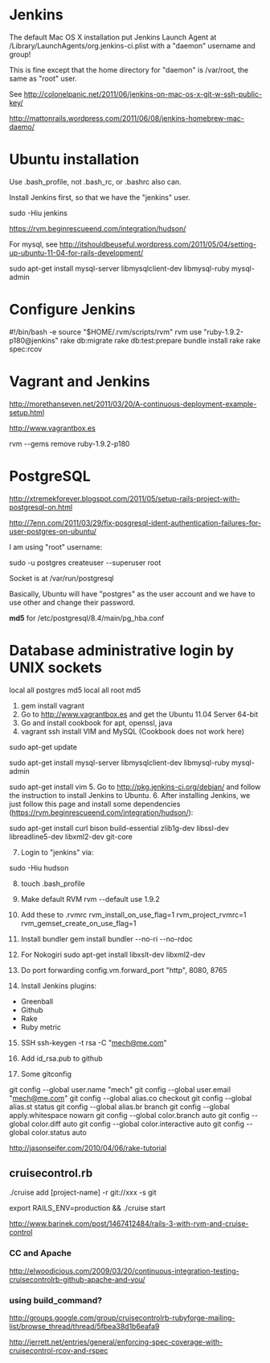 # Jenkins

The default Mac OS X installation put Jenkins Launch Agent at /Library/LaunchAgents/org.jenkins-ci.plist with a "daemon" username and group!

This is fine except that the home directory for "daemon" is /var/root, the same as "root" user.

See http://colonelpanic.net/2011/06/jenkins-on-mac-os-x-git-w-ssh-public-key/

http://mattonrails.wordpress.com/2011/06/08/jenkins-homebrew-mac-daemo/

# Ubuntu installation

Use .bash_profile, not .bash_rc, or .bashrc also can.

Install Jenkins first, so that we have the "jenkins" user.

sudo -Hiu jenkins

https://rvm.beginrescueend.com/integration/hudson/


For mysql, see
http://itshouldbeuseful.wordpress.com/2011/05/04/setting-up-ubuntu-11-04-for-rails-development/

sudo apt-get install mysql-server libmysqlclient-dev libmysql-ruby mysql-admin


# Configure Jenkins
#!/bin/bash -e
source "$HOME/.rvm/scripts/rvm"
rvm use "ruby-1.9.2-p180@jenkins"
rake db:migrate
rake db:test:prepare
bundle install
rake
rake spec:rcov

# Vagrant and Jenkins
http://morethanseven.net/2011/03/20/A-continuous-deployment-example-setup.html

http://www.vagrantbox.es


rvm --gems remove ruby-1.9.2-p180

# PostgreSQL
http://xtremekforever.blogspot.com/2011/05/setup-rails-project-with-postgresql-on.html

http://7enn.com/2011/03/29/fix-posgresql-ident-authentication-failures-for-user-postgres-on-ubuntu/

I am using "root" username:

sudo -u postgres createuser --superuser root

Socket is at /var/run/postgresql

Basically, Ubuntu will have "postgres" as the user account and we have to use other and change their password.

**md5** for /etc/postgresql/8.4/main/pg_hba.conf

# Database administrative login by UNIX sockets
local		all		postgres		md5
local 	all	   root			md5


1. gem install vagrant
2. Go to http://www.vagrantbox.es and get the Ubuntu 11.04 Server 64-bit
3. Go and install cookbook for apt, openssl, java
4. vagrant ssh install VIM and MySQL (Cookbook does not work here)

sudo apt-get update

sudo apt-get install mysql-server libmysqlclient-dev libmysql-ruby mysql-admin

sudo apt-get install vim
5. Go to http://pkg.jenkins-ci.org/debian/ and follow the instruction to install Jenkins to Ubuntu.
6. After installing Jenkins, we just follow this page and install some dependencies (https://rvm.beginrescueend.com/integration/hudson/):

sudo apt-get install curl bison build-essential zlib1g-dev libssl-dev libreadline5-dev libxml2-dev git-core

7. Login to "jenkins" via:

sudo -Hiu hudson

8. touch .bash_profile
9. Make default RVM
rvm --default use 1.9.2
10. Add these to .rvmrc
rvm_install_on_use_flag=1
rvm_project_rvmrc=1
rvm_gemset_create_on_use_flag=1
11. Install bundler
gem install bundler --no-ri --no-rdoc
12. For Nokogiri
sudo apt-get install libxslt-dev libxml2-dev

13. Do port forwarding
config.vm.forward_port "http", 8080, 8765

14. Install Jenkins plugins:
- Greenball
- Github
- Rake
- Ruby metric

15. SSH
ssh-keygen -t rsa -C "mech@me.com"

16. Add id_rsa.pub to github

17. Some gitconfig

git config --global user.name "mech"
git config --global user.email "mech@me.com"
git config --global alias.co checkout
git config --global alias.st status
git config --global alias.br branch
git config --global apply.whitespace nowarn
git config --global color.branch auto
git config --global color.diff auto
git config --global color.interactive auto
git config --global color.status auto


http://jasonseifer.com/2010/04/06/rake-tutorial


## cruisecontrol.rb

./cruise add [project-name] -r git://xxx -s git

export RAILS_ENV=production && ./cruise start

http://www.barinek.com/post/1467412484/rails-3-with-rvm-and-cruise-control



### CC and Apache
http://elwoodicious.com/2009/03/20/continuous-integration-testing-cruisecontrolrb-github-apache-and-you/


### using build_command?
http://groups.google.com/group/cruisecontrolrb-rubyforge-mailing-list/browse_thread/thread/5fbea38d1b6eafa9

http://jerrett.net/entries/general/enforcing-spec-coverage-with-cruisecontrol-rcov-and-rspec
